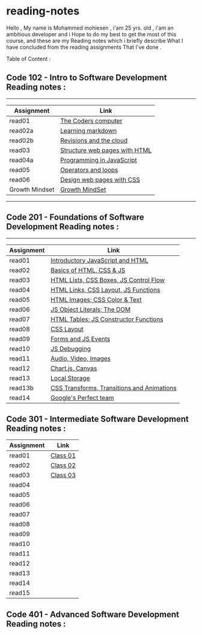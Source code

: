 # reading-notes

Hello , My name is Mohammed mohiesen , i'am 25 yrs. old  , i'am an ambitious developer and i 
Hope to do my best to get the most of this course, and these are my Reading notes which i briefly describe What I have concluded from the reading assignments That I've done .


Table of Content : 

##   Code 102 - Intro to Software Development Reading notes :
_______________________________________________________________________________

Assignment       | Link                                              |
-----------------|---------------------------------------------------|
  read01         |  [The Coders computer](102/read01.md)             |
  read02a        |  [Learning markdown](102/read2a.md)               |
  read02b        |  [Revisions and the cloud](102/read2b.md)         |
  read03         |  [Structure web pages with HTML ](102/read03.md)  |
  read04a        |  [Programming in JavaScript](102/read04a.md)      |
  read05         |  [Operators and loops](102/read05.md)             |
  read06         |  [Design web pages with CSS](102/read06.md)       |
  Growth Mindset |  [Growth MindSet](102/read06.md)                  |

  ______________________________________________________________________________

  ## Code 201 - Foundations of Software Development Reading notes :
  ______________________________________________________________________________

  Assignment     |  Link                                                        |
  ---------------|---------------------------------------------------           |
  read01         |  [Introductory JavaScript and HTML](201/read01.md)           |
  read02         |  [Basics of HTML, CSS & JS        ](201/read02.md)           |
  read03         |  [HTML Lists, CSS Boxes, JS Control Flow](201/read03.md)     |
  read04         |  [HTML Links, CSS Layout, JS Functions](201/read04.md)       |
  read05         |  [HTML Images; CSS Color & Text](201/read05.md)              |
  read06         |  [JS Object Literals; The DOM](201/read06.md)                |
  read07         |  [HTML Tables; JS Constructor Functions](201/read07.md)      |
  read08         |  [CSS Layout](201/read08.md)                                 |
  read09         |  [Forms and JS Events](201/read09.md)                        |
  read10         |  [ JS Debugging](201/read10.md)                              |
  read11         |  [Audio, Video, Images](201/read11.md)                       |
  read12         |  [Chart.js, Canvas](201/read12.md)                           |
  read13         |  [Local Storage](201/read13.md)                              |
  read13b        |  [CSS Transforms, Transitions,and Animations](201/read13b.md)|
  read14         |  [Google's Perfect team](201/read14.md)                      |
  
## Code 301 - Intermediate Software Development Reading notes :



  Assignment     |  Link                                                        |
  ---------------|---------------------------------------------------           |
  read01         |[Class 01](301/read01.md)                                     |
  read02         |[Class 02](301/read02.md)                                     |
  read03         |[Class 03](301/read03.md)                                     |
  read04         ||
  read05         ||
  read06         ||
  read07         ||
  read08         ||
  read09         ||
  read10         ||
  read11         ||
  read12         ||
  read13         ||
  read14         ||
  read15         ||



## Code 401 - Advanced Software Development Reading notes :